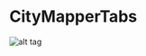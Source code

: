 # CityMapperTabs

![alt tag](https://raw.githubusercontent.com/cmc00022/CityMapperTabs/master/art/city%20mapper%20tabs.gif)
